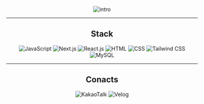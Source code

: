 <div align="center">

![intro](https://github.com/user-attachments/assets/23ba31da-5c11-4a9a-9c7d-578ab404a960)

---
<div>
<h2>Stack</h2>

![JavaScript](https://img.shields.io/badge/JavaScript-F7DF1E?style=for-the-badge&logo=javascript&logoColor=black)
![Next.js](https://img.shields.io/badge/Next.js-000000?style=for-the-badge&logo=nextdotjs&logoColor=white)
![React.js](https://img.shields.io/badge/React.js-61DAFB?style=for-the-badge&logo=react&logoColor=black)
![HTML](https://img.shields.io/badge/HTML-E34F26?style=for-the-badge&logo=html5&logoColor=white)
![CSS](https://img.shields.io/badge/CSS-1572B6?style=for-the-badge&logo=css3&logoColor=white)
![Tailwind CSS](https://img.shields.io/badge/Tailwind_CSS-38B2AC?style=for-the-badge&logo=tailwind-css&logoColor=white)
![MySQL](https://img.shields.io/badge/MySQL-4479A1?style=for-the-badge&logo=mysql&logoColor=white)

</div>


---
<h2>Conacts</h2>

![KakaoTalk](https://img.shields.io/badge/KakaoTalk-FFCD00?style=for-the-badge&logo=kakaotalk&logoColor=black)
![Velog](https://img.shields.io/badge/Velog-20C997?style=for-the-badge&logo=velog&logoColor=white)

</div>
